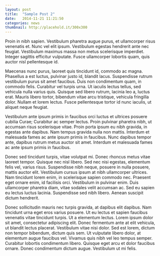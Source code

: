 ```yaml
---
layout: post
title:  "Sample Post 2"
date:   2014-11-21 11:21:50
categories: news
thumbnail: http://placehold.it/300x300
---
```

Proin in nibh sapien. Vestibulum pharetra augue purus, et ullamcorper risus venenatis et. Nunc vel elit ipsum. Vestibulum egestas hendrerit ante nec feugiat. Vestibulum maximus massa non metus scelerisque imperdiet. Integer sagittis efficitur vulputate. Fusce ullamcorper lobortis quam, quis auctor nisl pellentesque id.

Maecenas nunc purus, laoreet quis tincidunt id, commodo ac magna. Phasellus a est luctus, pulvinar justo id, blandit lacus. Suspendisse rutrum vestibulum purus sit amet faucibus. Duis non condimentum quam, in commodo felis. Curabitur vel turpis urna. Ut iaculis lectus tellus, sed vehicula nulla varius quis. Quisque sed libero rutrum, lacinia leo a, luctus erat. Mauris libero tortor, bibendum vitae arcu tristique, vehicula fringilla dolor. Nullam et lorem lectus. Fusce pellentesque tortor id nunc iaculis, ut aliquet neque feugiat.

Vestibulum ante ipsum primis in faucibus orci luctus et ultrices posuere cubilia Curae; Curabitur ac semper lectus. Proin pulvinar pharetra nibh, ut accumsan risus scelerisque vitae. Proin porta ipsum eu nibh gravida, in egestas ante dapibus. Nam tempus gravida nulla non mattis. Interdum et malesuada fames ac ante ipsum primis in faucibus. Nunc dapibus tempor ante, dapibus rutrum metus auctor sit amet. Interdum et malesuada fames ac ante ipsum primis in faucibus.

Donec sed tincidunt turpis, vitae volutpat mi. Donec rhoncus metus vitae laoreet tempor. Quisque nec nisl libero. Sed nec nisi egestas, elementum felis vel, varius risus. Suspendisse nibh neque, posuere in nulla posuere, mattis auctor elit. Vestibulum cursus ipsum at nibh ullamcorper ultrices. Nam tincidunt lorem enim, in scelerisque sapien commodo nec. Praesent eget ornare enim, id facilisis orci. Vestibulum in pulvinar enim. Duis ullamcorper pharetra diam, vitae sodales velit accumsan ac. Sed eu sapien eu lectus luctus lacinia. Suspendisse sed nibh libero. Aenean suscipit dictum hendrerit.

Donec sollicitudin mauris nec turpis gravida, at dapibus elit dapibus. Nam tincidunt urna eget eros varius posuere. Ut eu lectus et sapien faucibus venenatis vitae tincidunt turpis. Ut a elementum lectus. Lorem ipsum dolor sit amet, consectetur adipiscing elit. Donec fermentum ante at elit vehicula, ut blandit lectus placerat. Vestibulum vitae nisi dolor. Sed est lorem, dictum non tempor bibendum, dictum quis sem. Ut vulputate libero dolor, at elementum augue faucibus vel. Vivamus quis nibh vel leo tempus semper. Curabitur lobortis condimentum libero. Quisque eget arcu et dolor faucibus ornare. Donec condimentum dictum augue. Vestibulum ut mi felis.